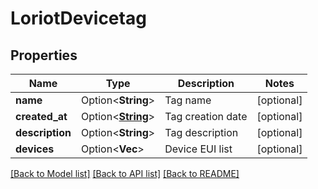 # LoriotDevicetag

## Properties

Name | Type | Description | Notes
------------ | ------------- | ------------- | -------------
**name** | Option<**String**> | Tag name | [optional]
**created_at** | Option<[**String**](string.md)> | Tag creation date | [optional]
**description** | Option<**String**> | Tag description | [optional]
**devices** | Option<**Vec<String>**> | Device EUI list | [optional]

[[Back to Model list]](../README.md#documentation-for-models) [[Back to API list]](../README.md#documentation-for-api-endpoints) [[Back to README]](../README.md)



